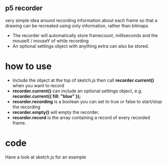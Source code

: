 ## p5 recorder

very simple idea around recording information about each frame so that a drawing can be recreated using only information, rather than bitmaps

- The recorder will automatically store framecount, milliseconds and the mouseX / mouseY of while recording
- An optional settings object with anything extra can also be stored.

# how to use

- Include the object at the top of sketch.js then call **recorder.current()** when you want to record
- **recorder.current()** can include an optional settings object, e.g. **recorder.current({ fill: "blue" });**
- **recorder.recording** is a boolean you can set to true or false to start/stop the recording
- **recorder.empty()** will empty the recorder.
- **recorder.record** is the array containing a record of every recorded frame.

# code

Have a look at sketch.js for an example
